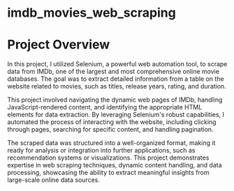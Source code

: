 # imdb_movies_web_scraping

# Project Overview

In this project, I utilized Selenium, a powerful web automation tool, to scrape data from IMDb, one of the largest and most comprehensive online movie databases. The goal was to extract detailed information from a table on the website related to movies, such as titles, release years, rating, and duration.

This project involved navigating the dynamic web pages of IMDb, handling JavaScript-rendered content, and identifying the appropriate HTML elements for data extraction. By leveraging Selenium's robust capabilities, I automated the process of interacting with the website, including clicking through pages, searching for specific content, and handling pagination.

The scraped data was structured into a well-organized format, making it ready for analysis or integration into further applications, such as recommendation systems or visualizations. This project demonstrates expertise in web scraping techniques, dynamic content handling, and data processing, showcasing the ability to extract meaningful insights from large-scale online data sources.
